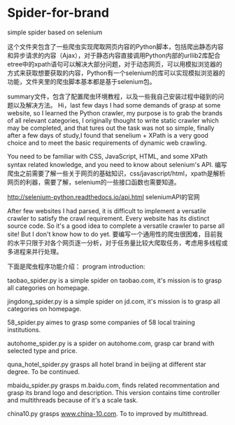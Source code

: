 # Spider-for-brand
simple spider based on selenium

这个文件夹包含了一些爬虫实现爬取网页内容的Python脚本，包括爬出静态内容和异步请求的内容（Ajax），对于静态内容直接调用Python内部的urllib2库配合etree中的xpath语句可以解决大部分问题，对于动态网页，可以用模拟浏览器的方式来获取想要获取的内容，Python有一个selenium的库可以实现模拟浏览器的功能，文件夹里的爬虫脚本基本都是基于selenium包。

summary文件，包含了配置爬虫环境教程，以及一些我自己安装过程中碰到的问题以及解决方法。
Hi，last few days I had some demands of grasp at some website, so I learned the Python crawler, my purpose is to grab the brands of all relevant categories, I originally thought to write static crawler which may be completed, and that tures out the task was not so simple, finally after a few days of study,I found that senelium + XPath is a very good choice and to meet the basic requirements of dynamic web crawling.

You need to be familiar with CSS, JavaScript, HTML, and some XPath syntax related knowledge, and you need to know about selenium's API.
编写爬虫之前需要了解一些关于网页的基础知识，css/javascript/html，xpath是解析网页的利器，需要了解，selenium的一些接口函数也需要知道。

http://selenium-python.readthedocs.io/api.html
seleniumAPI的官网

After few websites I had parsed, it is difficult to implement a versatile crawler to satisfy the crawl requirement. Every website has its distinct source code. So it's a good idea to complete a versatile crawler to parse all site! But I don't know how to do yet.
要编写一个通用性的爬虫很困难，目前我的水平只限于对各个网页逐一分析，对于任务量比较大爬取任务，考虑用多线程或多进程来并行处理。

下面是爬虫程序功能介绍：
program introduction:

taobao_spider.py is a simple spider on taobao.com, it's mission is to grasp all categories on homepage.

jingdong_spider.py is a simple spider on jd.com, it's mission is to grasp all categories on homepage.

58_spider.py aimes to grasp some companies of 58 local training institutions.

autohome_spider.py is a spider on autohome.com, grasp car brand with selected type and price.

quna_hotel_spider.py grasps all hotel brand in beijing at different star degree. To be continued.

mbaidu_spider.py grasps m.baidu.com, finds related recommentation and grasp its brand logo and description. This version contains time controller and multithreads because of it's a scale task.

china10.py grasps www.china-10.com. To to improved by multithread.
